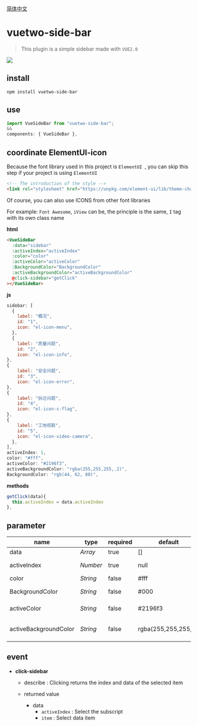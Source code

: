 [简体中文](./README.zh-CN.md) 

# vuetwo-side-bar

>This plugin is a simple sidebar made with  `VUE2.0`



![](http://crazy.lovemysoul.vip/images/side-bar.gif)

## install

```shell
npm install vuetwo-side-bar
```



## use

```js
import VueSideBar from "vuetwo-side-bar";
&&
components: { VueSideBar },
```



## coordinate ElementUI-icon

Because the font library used in this project is `ElementUI `,  you can skip this step if your project is using `ElementUI`

```html
<!-- The introduction of the style -->
<link rel="stylesheet" href="https://unpkg.com/element-ui/lib/theme-chalk/index.css">
```

Of course, you can also use ICONS from other font libraries

For example: `Font Awesome`, `iView` can be, the principle is the same, `I` tag with its own class name



**html**

```html
<VueSideBar
  :data="sidebar"
  :activeIndex="activeIndex"
  :color="color"
  :activeColor="activeColor"
  :BackgroundColor="BackgroundColor"
  :activeBackgroundColor="activeBackgroundColor"
  @click-sidebar="getClick"
></VueSideBar>
```

**js**

```js
sidebar: [
  {
    label: "概况",
    id: "1",
    icon: "el-icon-menu",
  },
  {
    label: "质量问题",
    id: "2",
    icon: "el-icon-info",
},
{
    label: "安全问题",
    id: "3",
    icon: "el-icon-error",
},
{
    label: "拆迁问题",
    id: "4",
    icon: "el-icon-s-flag",
},
{
    label: "工地视联",
    id: "5",
    icon: "el-icon-video-camera",
  },
],
activeIndex: 1,
color: "#fff",
activeColor: "#2196f3",
activeBackgroundColor: "rgba(255,255,255,.2)",
BackgroundColor: "rgb(44, 62, 80)",
```

**methods**

```js
getClick(data){
  this.activeIndex = data.activeIndex
},
```



## parameter

| name                  | type     | required | default              | describe                    |
| --------------------- | -------- | -------- | -------------------- | --------------------------- |
| data                  | *Array*  | true     | []                   | data item                   |
| activeIndex           | *Number* | true     | null                 | Select the subscript        |
| color                 | *String* | false    | #fff                 | font color                  |
| BackgroundColor       | *String* | false    | #000                 | background color            |
| activeColor           | *String* | false    | \#2196f3             | Select the color            |
| activeBackgroundColor | *String* | false    | rgba(255,255,255,.1) | Select the background color |



## event

* **click-sidebar**

  * describe : Clicking returns the index and data of the selected item

  * returned value
    * data
      * `activeIndex` : Select the subscript
      * `item` : Select data item


